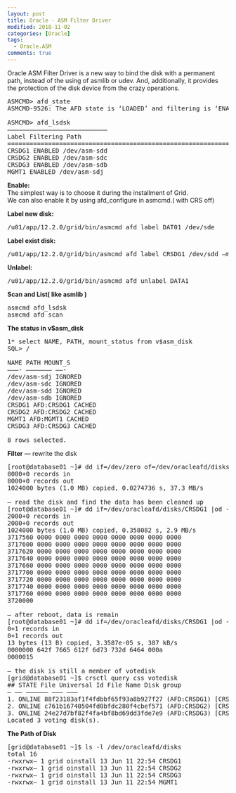 ```yaml
---
layout: post
title: Oracle - ASM Filter Driver
modified: 2018-11-02
categories: [Oracle]
tags: 
  - Oracle.ASM
comments: true
---
```

Oracle ASM Filter Driver is a new way to bind the disk with a permanent path, instead of the using of asmlib or udev.
And, additionally, it provides the protection of the disk device from the crazy operations.

<pre class="prettyprint lang-sh linenums=1 ">
ASMCMD> afd_state
ASMCMD-9526: The AFD state is ‘LOADED’ and filtering is ‘ENABLED’ on host ‘database01’

ASMCMD> afd_lsdsk
——————————————————————————–
Label Filtering Path
================================================================================
CRSDG1 ENABLED /dev/asm-sdd
CRSDG2 ENABLED /dev/asm-sdc
CRSDG3 ENABLED /dev/asm-sdb
MGMT1 ENABLED /dev/asm-sdj
</pre>

<b>Enable:</b><br/>
The simplest way is to choose it during the installment of Grid.<br/>
We can also enable it by using afd_configure in asmcmd.( with CRS off)

<b>Label new disk:</b>
<pre class="prettyprint lang-sh linenums=1 ">
/u01/app/12.2.0/grid/bin/asmcmd afd_label DAT01 /dev/sde
</pre>

<b>Label exist disk:</b>
<pre class="prettyprint lang-sh linenums=1 ">
/u01/app/12.2.0/grid/bin/asmcmd afd_label CRSDG1 /dev/sdd –migrate
</pre>

<b>Unlabel:</b>
<pre class="prettyprint lang-sh linenums=1 ">
/u01/app/12.2.0/grid/bin/asmcmd afd_unlabel DATA1
</pre>

<b>Scan and List( like asmlib )</b>
<pre class="prettyprint lang-sh linenums=1 ">
asmcmd afd_lsdsk
asmcmd afd_scan
</pre>

<b>The status in v$asm_disk</b>
<pre class="prettyprint lang-sql linenums=1 ">
1* select NAME, PATH, mount_status from v$asm_disk
SQL> /

NAME PATH MOUNT_S
———- ——————– ——-
/dev/asm-sdj IGNORED
/dev/asm-sdc IGNORED
/dev/asm-sdd IGNORED
/dev/asm-sdb IGNORED
CRSDG1 AFD:CRSDG1 CACHED
CRSDG2 AFD:CRSDG2 CACHED
MGMT1 AFD:MGMT1 CACHED
CRSDG3 AFD:CRSDG3 CACHED

8 rows selected.
</pre>

<b>Filter</b>
— rewrite the disk
<pre class="prettyprint lang-sql linenums=1 ">
[root@database01 ~]# dd if=/dev/zero of=/dev/oracleafd/disks/CRSDG1 bs=128 count=8000
8000+0 records in
8000+0 records out
1024000 bytes (1.0 MB) copied, 0.0274736 s, 37.3 MB/s

— read the disk and find the data has been cleaned up
[root@database01 ~]# dd if=/dev/oracleafd/disks/CRSDG1 |od -xv|tail -n 10
2000+0 records in
2000+0 records out
1024000 bytes (1.0 MB) copied, 0.358082 s, 2.9 MB/s
3717560 0000 0000 0000 0000 0000 0000 0000 0000
3717600 0000 0000 0000 0000 0000 0000 0000 0000
3717620 0000 0000 0000 0000 0000 0000 0000 0000
3717640 0000 0000 0000 0000 0000 0000 0000 0000
3717660 0000 0000 0000 0000 0000 0000 0000 0000
3717700 0000 0000 0000 0000 0000 0000 0000 0000
3717720 0000 0000 0000 0000 0000 0000 0000 0000
3717740 0000 0000 0000 0000 0000 0000 0000 0000
3717760 0000 0000 0000 0000 0000 0000 0000 0000
3720000

— after reboot, data is remain
[root@database01 ~]# dd if=/dev/oracleafd/disks/CRSDG1 |od -xv|tail -n 10
0+1 records in
0+1 records out
13 bytes (13 B) copied, 3.3587e-05 s, 387 kB/s
0000000 642f 7665 612f 6d73 732d 6464 000a
0000015

— the disk is still a member of votedisk
[grid@database01 ~]$ crsctl query css votedisk
## STATE File Universal Id File Name Disk group
— —– —————– ——— ———
1. ONLINE 88f23183af1f4fdbbf65f93a8b927f27 (AFD:CRSDG1) [CRSDG]
2. ONLINE c761b16740504fd0bfdc280f4cbef571 (AFD:CRSDG2) [CRSDG]
3. ONLINE 24e27d7bf82f4fa4bf8bd69dd3fde7e9 (AFD:CRSDG3) [CRSDG]
Located 3 voting disk(s).
</pre>

<b>The Path of Disk</b>
<pre class="prettyprint lang-sh linenums=1 ">
[grid@database01 ~]$ ls -l /dev/oracleafd/disks
total 16
-rwxrwx— 1 grid oinstall 13 Jun 11 22:54 CRSDG1
-rwxrwx— 1 grid oinstall 13 Jun 11 22:54 CRSDG2
-rwxrwx— 1 grid oinstall 13 Jun 11 22:54 CRSDG3
-rwxrwx— 1 grid oinstall 13 Jun 11 22:54 MGMT1
</pre>